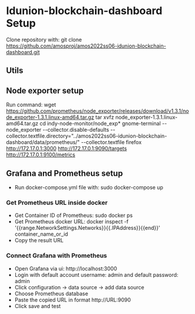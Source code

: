 # Idunion-blockchain-dashboard Setup
Clone repository with: git clone https://github.com/amosproj/amos2022ss06-idunion-blockchain-dashboard.git

## Utils


## Node exporter setup
Run command: wget https://github.com/prometheus/node_exporter/releases/download/v1.3.1/node_exporter-1.3.1.linux-amd64.tar.gz
tar xvfz node_exporter-1.3.1.linux-amd64.tar.gz
cd indy-node-monitor/node_exp*
gnome-terminal -- node_exporter --collector.disable-defaults --collector.textfile.directory="../amos2022ss06-idunion-blockchain-dashboard/data/prometheus/" --collector.textfile
firefox http://172.17.0.1:3000 http://172.17.0.1:9090/targets http://172.17.0.1:9100/metrics 

## Grafana and Prometheus setup
- Run docker-compose.yml file with: sudo docker-compose up

### Get Prometheus URL inside docker

- Get Container ID of Prometheus: sudo docker ps
- Get Prometheus docker URL: docker inspect -f '{{range.NetworkSettings.Networks}}{{.IPAddress}}{{end}}' container_name_or_id
- Copy the result URL

### Connect Grafana with Prometheus

- Open Grafana via ui: http://localhost:3000
- Login with default account username: admin and default password: admin
- Click configuration -> data source -> add data source
- Choose Prometheus database
- Paste the copied URL in format http://URL:9090
- Click save and test
